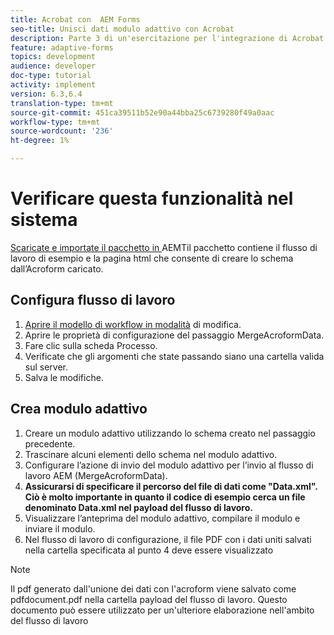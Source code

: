 ```yaml
---
title: Acrobat con  AEM Forms
seo-title: Unisci dati modulo adattivo con Acrobat
description: Parte 3 di un'esercitazione per l'integrazione di Acrobat con  AEM Forms. Verificare il flusso di lavoro e il modulo adattivo sul sistema.
feature: adaptive-forms
topics: development
audience: developer
doc-type: tutorial
activity: implement
version: 6.3,6.4
translation-type: tm+mt
source-git-commit: 451ca39511b52e90a44bba25c6739280f49a0aac
workflow-type: tm+mt
source-wordcount: '236'
ht-degree: 1%

---
```



# Verificare questa funzionalità nel sistema

[Scaricate e importate il pacchetto in ](assets/acro-form-aem-form.zip)
AEMTil pacchetto contiene il flusso di lavoro di esempio e la pagina html che consente di creare lo schema dall’Acroform caricato.

## Configura flusso di lavoro

1. [Aprire il modello di workflow in modalità](http://localhost:4502/editor.html/conf/global/settings/workflow/models/MergeAcroformData.html) di modifica.
2. Aprire le proprietà di configurazione del passaggio MergeAcroformData.
3. Fare clic sulla scheda Processo.
4. Verificate che gli argomenti che state passando siano una cartella valida sul server.
5. Salva le modifiche.

## Crea modulo adattivo

1. Creare un modulo adattivo utilizzando lo schema creato nel passaggio precedente.
2. Trascinare alcuni elementi dello schema nel modulo adattivo.
3. Configurare l’azione di invio del modulo adattivo per l’invio al flusso di lavoro AEM (MergeAcroformData).
4. **Assicurarsi di specificare il percorso del file di dati come &quot;Data.xml&quot;. Ciò è molto importante in quanto il codice di esempio cerca un file denominato Data.xml nel payload del flusso di lavoro.**
5. Visualizzare l’anteprima del modulo adattivo, compilare il modulo e inviare il modulo.
6. Nel flusso di lavoro di configurazione, il file PDF con i dati uniti salvati nella cartella specificata al punto 4 deve essere visualizzato

>[!NOTE]
>
>Il pdf generato dall&#39;unione dei dati con l&#39;acroform viene salvato come pdfdocument.pdf nella cartella payload del flusso di lavoro. Questo documento può essere utilizzato per un&#39;ulteriore elaborazione nell&#39;ambito del flusso di lavoro
